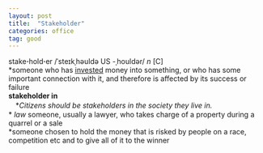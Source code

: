 ```yaml
---
layout: post
title:  "Stakeholder"
categories: office
tag: good
---
```

<DIV style="MARGIN: 0px 0px 5px">stake<B>·</B>hold<B>·</B>er /ˈsteɪkˌhəuldə US -ˌhouldər/ <I>n</I> [C] <BR>*someone who has <A href="{{ site.baseurl }}/invest"><U>invested</U></A> money into something, or who has some important connection with it, and therefore is affected by its success or failure<BR><B>stakeholder in</B><BR>　*<I>Citizens should be stakeholders in the society they live in.</I><BR>* <I>law</I> someone, usually a lawyer, who takes charge of a property during a quarrel or a sale<BR>*someone chosen to hold the money that is risked by people on a race, competition etc and to give all of it to the winner</DIV>

